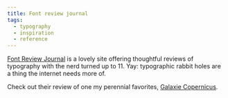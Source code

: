 ```yaml
---
title: Font review journal
tags:
  - typography
  - inspiration
  - reference
---
```


[Font Review Journal](http://fontreviewjournal.com/) is a lovely site offering thoughtful reviews of typography with the nerd turned up to 11. Yay: typographic rabbit holes are a thing the internet needs more of.

Check out their review of one my perennial favorites, [Galaxie Copernicus](http://fontreviewjournal.com/galaxie-copernicus/).

